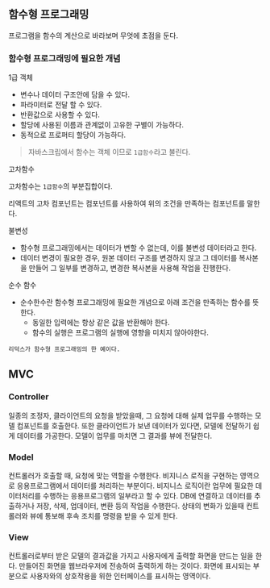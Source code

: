 ## 함수형 프로그래밍

프로그램을 함수의 계산으로 바라보며 무엇에 초점을 둔다. 

### 함수형 프로그래밍에 필요한 개념

1급 객체

- 변수나 데이터 구조안에 담을 수 있다.
- 파라미터로 전달 할 수 있다.
- 반환값으로 사용할 수 있다.
- 할당에 사용된 이름과 관계없이 고유한 구별이 가능하다.
- 동적으로 프로퍼티 할당이 가능하다.

> 자바스크립에서 함수는 객체 이므로 `1급함수`라고 불린다.

고차함수

고차함수는 `1급함수`의 부분집합이다.

리액트의 고차 컴포넌트는 컴포넌트를 사용하여 위의 조건을 만족하는 컴포넌트를 말한다.

불변성

- 함수형 프로그래밍에서는 데이터가 변할 수 없는데, 이를 불변성 데이터라고 한다.
- 데이터 변경이 필요한 경우, 원본 데이터 구조를 변경하지 않고 그 데이터를 복사본을 만들어 그 일부를 변경하고, 변경한 복사본을 사용해 작업을 진행한다.

순수 함수

- 순수한수란 함수형 프로그래밍에 필요한 개념으로 아래 조건을 만족하는 함수를 뜻한다.
  - 동일한 입력에는 항상 같은 값을 반환해야 한다.
  - 함수의 실행은 프로그램의 실행에 영향을 미치지 않아야한다.

`리덕스가 함수형 프로그래밍의 한 예이다.`



## MVC

### Controller

일종의 조정자, 클라이언트의 요청을 받았을때, 그 요청에 대해 실제 업무를 수행하는 모델 컴포넌트를 호출한다. 또한 클라이언트가 보낸 데이터가 있다면, 모델에 전달하기 쉽게 데이터를 가공한다. 모델이 업무를 마치면 그 결과를 뷰에 전달한다.

### Model

컨트롤러가 호출할 때, 요청에 맞는 역할을 수행한다. 비지니스 로직을 구현하는 영역으로 응용프로그램에서 데이터를 처리하는 부분이다. 비지니스 로직이란 업무에 필요한 데이터처리를 수행하는 응용프로그램의 일부라고 할 수 있다. DB에 연결하고 데이터를 추출하거나 저장, 삭제, 업데이터, 변환 등의 작업을 수행한다. 상태의 변화가 있을때 컨트롤러와 뷰에 통보해 후속 조치를 명령을 받을 수 있게 한다.

### View

컨트롤러로부터 받은 모델의 결과값을 가지고 사용자에게 출력할 화면을 만드는 일을 한다. 만들어진 화면을 웹브라우저에 전송하여 출력하게 하는 것이다. 화면에 표시되는 부분으로 사용자와의 상호작용을 위한 인터페이스를 표시하는 영역이다.



### 
